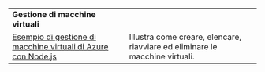 | | |
|---|---|
| **Gestione di macchine virtuali** ||
| [Esempio di gestione di macchine virtuali di Azure con Node.js](https://github.com/Azure-Samples/storage-blob-node-getting-started) | Illustra come creare, elencare, riavviare ed eliminare le macchine virtuali. |